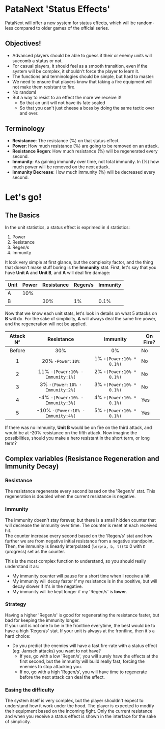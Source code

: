 # PataNext 'Status Effects'
PataNext will offer a new system for status effects, which will be random-less compared to older games of the official series.

## Objectives!
- Advanced players should be able to guess if their or enemy units will succomb a status or not.
- For casual players, it should feel as a smooth transition, even if the system will be complex, it shouldn't force the player to learn it.
- The functions and terminologies should be simple, but hard to master:
- We need to ensure that players know that taking a fire equipment will not make them resistant to fire. 
- No random!
- But a way to resist to an effect the more we receive it!
  - So that an unit will not have its fate sealed
  - So that you can't just cheese a boss by doing the same tactic over and over.

## Terminology
- **Resistance**: The resistance (%) on that status effect.
- **Power**: How much resistance (%) are going to be removed on an attack.
- **Resistance Regen**: How much resistance (%) will be regenerated every second.
- **Immunity**: As gaining immunity over time, not total immunity. In (%) how much power will be removed on the next attack.
- **Immunity Decrease**: How much immunity (%) will be decreased every second.

# Let's go!
## The Basics
In the unit statistics, a status effect is exprimed in 4 statistics:
1. Power
2. Resistance
3. Regen/s
4. Immunity

It look very simple at first glance, but the complexity factor, and the thing that doesn't make stuff boring is the **Immunity** stat.
First, let's say that you have **Unit A** and **Unit B**, and **A** will deal fire damage:

|Unit|Power|Resistance|Regen/s|Immunity|
|----|-----|----------|-------|--------|
| A  | 10% |          |       |        |
| B  |     | 30%      | 1%    | 0.1%   |

Now that we know each unit stats, let's look in details on what 5 attacks on **B** will do.
For the sake of simplicity, **A** will always deal the same fire power, and the regeneration will not be applied.

|Attack N°|Resistance                         |Immunity                  |On Fire?
|:-------:|:---------------------------------:|:------------------------:|---|
| Before  | 30%                               | 0%                       |No|
| 1       | 20%  `-Power:10%`                 | 1% `+(Power:10% * 0.1%)` |No|
| 2       | 11%  `-(Power:10% - Immunity:1%)` | 2% `+(Power:10% * 0.1%)` |No|
| 3       | 3%   `-(Power:10% - Immunity:2%)` | 3% `+(Power:10% * 0.1%)` |No|
| 4       | -4%  `-(Power:10% - Immunity:3%)` | 4% `+(Power:10% * 0.1%)` |Yes|
| 5       | -10% `-(Power:10% - Immunity:4%)` | 5% `+(Power:10% * 0.1%)` |Yes|

If there was no immunity, **Unit B** would be on fire on the third attack, and would be at -20% resistance on the fifth attack.
Now imagine the possibilities, should you make a hero resistant in the short term, or long term?

## Complex variables (Resistance Regeneration and Immunity Decay)

### Resistance
The resistance regenerate every second based on the 'Regen/s' stat.
This regeneration is doubled when the current resistance is negative.

### Immunity
The immunity doesn't stay forever, but there is a small hidden counter that will decrease the immunity over time. 
The counter is reset at each received hit.  
The counter increase every second based on the 'Regen/s' stat and how further we are from negative initial resistance from a negative standpoint. 
Then, the immunity is linearly interpolated (`lerp(a, b, t)`) to 0 with ***t*** (progress) set as the counter.  

This is the most complex function to understand, so you should really understand it as: 
- My immunity counter will pause for a short time when I receive a hit
- My immunity will decay faster if my resistance is in the positive, but will decay slower if it's in the negative.
- My immunity will be kept longer if my 'Regen/s' is **lower**.

### Strategy
Having a higher 'Regen/s' is good for regenerating the resistance faster, but bad for keeping the immunity longer.  
If your unit is not one to be in the frontline everytime, the best would be to have a high 'Regen/s' stat.
If your unit is always at the frontline, then it's a hard choice:
- Do you predict the enemies will have a fast fire-rate with a status effect (eg: Jamsch attacks) you want to not have?
  - If yes, go with a low 'Regen/s', you will surely have the effects at the first second, but the immunity will build really fast, forcing the enemies to stop attacking you.
  - If no, go with a high 'Regen/s', you will have time to regenerate before the next attack can deal the effect.

### Easing the difficulty
The system itself is very complex, but the player shouldn't expect to understand how it work under the hood.
The player is expected to modify their equipment based on the incoming fight.
Only the current resistance and when you receive a status effect is shown in the interface for the sake of simplicity.